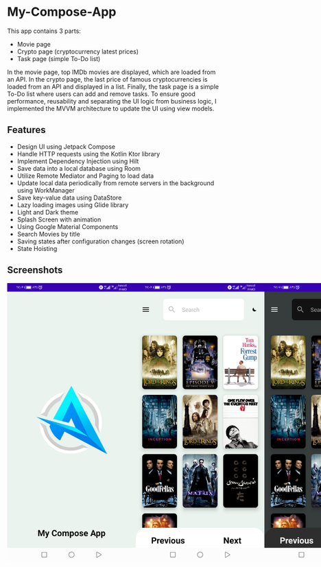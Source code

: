 # My-Compose-App

This app contains 3 parts:
* Movie page
* Crypto page (cryptocurrency latest prices)
* Task page (simple To-Do list)

In the movie page, top IMDb movies are displayed, which are loaded from an API. In the crypto page, the last price of famous cryptocurrencies is loaded from an API and displayed in a list. Finally, the task page is a simple To-Do list where users can add and remove tasks. To ensure good performance, reusability and separating the UI logic from business logic, I implemented the MVVM architecture to update the UI using view models.

## Features
* Design UI using Jetpack Compose
* Handle HTTP requests using the Kotlin Ktor library
* Implement Dependency Injection using Hilt
* Save data into a local database using Room
* Utilize Remote Mediator and Paging to load data
* Update local data periodically from remote servers in the background using WorkManager
* Save key-value data using DataStore
* Lazy loading images using Glide library
* Light and Dark theme
* Splash Screen with animation
* Using Google Material Components
* Search Movies by title
* Saving states after configuration changes (screen rotation)
* State Hoisting

## Screenshots

<div style="display: flex;">
<img src="https://raw.githubusercontent.com/alidev20002/My-Compose-App/5b027e36f608f70cf0b0abf46ce56a6000bc70d4/screenshots/Screenshot_20230625_170644_com.example.composeproject.jpg" width="300">

<img src="https://github.com/alidev20002/My-Compose-App/blob/master/screenshots/Screenshot_20230625_170658_com.example.composeproject.jpg?raw=true" width="300">

<img src="https://github.com/alidev20002/My-Compose-App/blob/master/screenshots/Screenshot_20230625_170705_com.example.composeproject.jpg?raw=true" width="300">

<img src="https://github.com/alidev20002/My-Compose-App/blob/master/screenshots/Screenshot_20230625_170722_com.example.composeproject.jpg?raw=true" width="300">

<img src="https://github.com/alidev20002/My-Compose-App/blob/master/screenshots/Screenshot_20230625_170729_com.example.composeproject.jpg?raw=true" width="300">

<img src="https://github.com/alidev20002/My-Compose-App/blob/master/screenshots/Screenshot_20230625_170742_com.example.composeproject.jpg?raw=true" width="300">

<img src="https://github.com/alidev20002/My-Compose-App/blob/master/screenshots/Screenshot_20230625_170805_com.example.composeproject.jpg?raw=true" width="300">

<img src="https://github.com/alidev20002/My-Compose-App/blob/master/screenshots/Screenshot_20230625_170813_com.example.composeproject.jpg?raw=true" width="300">

<img src="https://github.com/alidev20002/My-Compose-App/blob/master/screenshots/Screenshot_20230625_170929_com.example.composeproject.jpg?raw=true" width="300">

<img src="https://github.com/alidev20002/My-Compose-App/blob/master/screenshots/Screenshot_20230625_170914_com.example.composeproject.jpg?raw=true" width="300">
</div>
